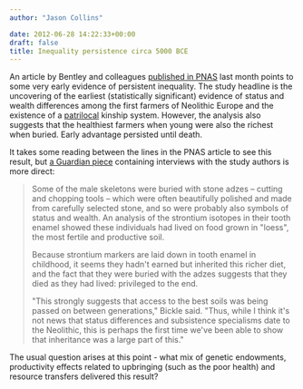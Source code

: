 ```yaml
---
author: "Jason Collins"

date: 2012-06-28 14:22:33+00:00
draft: false
title: Inequality persistence circa 5000 BCE
---
```


An article by Bentley and colleagues [published in PNAS](http://www.pnas.org/cgi/doi/10.1073/pnas.1113710109) last month points to some very early evidence of persistent inequality. The study headline is the uncovering of the earliest (statistically significant) evidence of status and wealth differences among the first farmers of Neolithic Europe and the existence of a [patrilocal](http://en.wikipedia.org/wiki/Patrilocal_residence) kinship system. However, the analysis also suggests that the healthiest farmers when young were also the richest when buried. Early advantage persisted until death.

It takes some reading between the lines in the PNAS article to see this result, but [a Guardian piece](http://www.guardian.co.uk/science/2012/may/28/daddy-rich-inherited-wealth-agriculture) containing interviews with the study authors is more direct:


<blockquote>Some of the male skeletons were buried with stone adzes – cutting and chopping tools – which were often beautifully polished and made from carefully selected stone, and so were probably also symbols of status and wealth. An analysis of the strontium isotopes in their tooth enamel showed these individuals had lived on food grown in "loess", the most fertile and productive soil.

Because strontium markers are laid down in tooth enamel in childhood, it seems they hadn't earned but inherited this richer diet, and the fact that they were buried with the adzes suggests that they died as they had lived: privileged to the end.

"This strongly suggests that access to the best soils was being passed on between generations," Bickle said. "Thus, while I think it's not news that status differences and subsistence specialisms date to the Neolithic, this is perhaps the first time we've been able to show that inheritance was a large part of this."</blockquote>


The usual question arises at this point - what mix of genetic endowments, productivity effects related to upbringing (such as the poor health) and resource transfers delivered this result?
